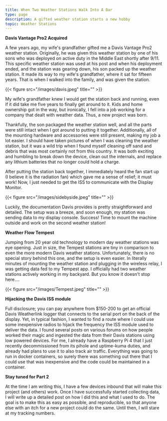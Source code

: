 ```yaml
---
title: When Two Weather Stations Walk Into A Bar
type: page
description: A gifted weather station starts a new hobby
topic: Weather Stations
---
```



**Davis Vantage Pro2 Acquired**

A few years ago, my wife's grandfather gifted me a Davis Vantage Pro2 weather station. Originally, he was given this weather station by one of his sons who was deployed on active duty  in the Middle East shortly after 9/11. This specific weather station was used at his post and when his deployment ended, and the station was gearing down, his son packed up the weather station. It made its way to my wife's grandfather, where it sat for fifteen years. That is when I walked into the family, and was given the station.

{{< figure src="/images/davis.jpeg" title="" >}}

My wife's grandfather knew I would get the station back and running, even if it did take me five years to finally get around to it. Kids and home ownership got in the way, but ironically, I fell into a job working for a company that dealt with weather data. Thus, a new project was born.


Thankfully, the son packaged the weather station well, and all the parts were still intact when I got around to putting it together. Additionally, all of the mounting hardware and accessories were  still present, making my job a lot easier. I should have taken pictures of when I was cleaning the weather station, but it was a wild trip when I found myself cleaning off sand and debris that was most certainly not from this country. It was both exciting and humbling to break down the device, clean out the internals, and replace any lithium batteries that no longer could hold a charge.

After putting the station back together, I immediately heard the fan start up (I believe it is the radiation fan) which gave me a sense of relief; it must work! Now, I just needed to get the ISS to communicate with the Display Monitor.

{{< figure src="/images/sidebyside.jpeg" title="" >}}

Luckily, the documentation Davis provides is pretty straightforward and detailed. The setup was a breeze, and soon enough, my station was sending data to my display console. Success! Time to mount the machine outside and work on the second weather station!

**Weather Flow Tempest**

Jumping from 20 year old technology to modern day weather stations was eye opening. Just in size, the Tempest stations are tiny in comparison to even the more modern Davis weather stations. Unfortunately, there is no special story behind this one, and the setup is even easier. In literally minutes of mounting the weather station and plugging in the wireless relay, I was getting data fed to my Tempest app. I officially had two weather stations actively working in my backyard. But you know it doesn't stop here....

{{< figure src="/images/Tempest.jpeg" title="" >}}

**Hijacking the Davis ISS module**

Full disclosure; you can pay anywhere from $150-200 to get an official Davis Weatherlink logger that connects to the serial port on the back of the display. Yet, in typical fashion, I wanted to find a route where I could use some inexpensive radios to hijack the frequency the ISS module used to deliver the data. I found several posts on various forums on how people worked their magic and ingested the data from their Davis stations using low powered devices. For me, I already have a Raspberry Pi 4 that I just recently decommissioned from its pihole and uptime-kuma duties, and already had plans to use it to also track air traffic. Everything was going to run in docker containers, so surely there was something out there that I could use that was inexpensive and the code could be maintained in a container.  

**Stay tuned for Part 2**

At the time I am writing this, I have a few devices inbound that will make this project (and others) work. Once I have successfully started collecting data, I will write up a detailed post on how I did this and what I used to do. The goal is to make this as easy as possible, and reproducible, so that anyone else with an itch for a new project could do the same. Until then, I will stare at my tracking numbers.

